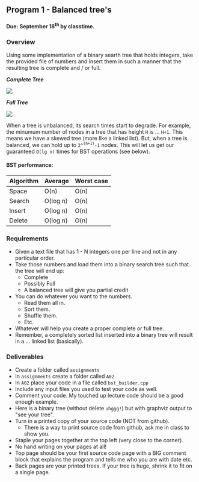 ## Program 1 - Balanced tree's
#### Due: September 18<sup>th</sup> by classtime.

### Overview

Using some implementation of a binary searth tree that holds integers, take the provided file of numbers and insert them in such a manner that the resulting tree is complete and / or full.

***Complete Tree***

![](https://cs.msutexas.edu/~griffin/zcloud/zcloud-files/complete_tree.png)


***Full Tree***

![](https://cs.msutexas.edu/~griffin/zcloud/zcloud-files/full_tree.png)

When a tree is unbalanced, its search times start to degrade. For example, the minumum number of nodes in a tree that has height `H` is ... `H+1`. This means we have a skewed tree (more like a linked list). But, when a tree is balanced, we can hold up to `2^`<sup>`(h+1)`</sup>`-1` nodes. This will let us get our guaranteed `O(lg n)`  times for BST operations (see below).

#### BST performance:

| Algorithm | Average  | Worst case |
| :-------- | :------- | :--------- |
| Space     | O(n)     | O(n)       |
| Search    | O(log n) | O(n)       |
| Insert    | O(log n) | O(n)       |
| Delete    | O(log n) | O(n)       |

### Requirements

- Given a text file that has 1 - N integers one per line and not in any particular order.
- Take those numbers and load them into a binary search tree such that the tree will end up:
  - Complete
  - Possibly Full
  - A balanced tree will give you partial credit
- You can do whatever you want to the numbers. 
  - Read them all in.
  - Sort them.
  - Shuffle them.
  - Etc.
- Whatever will help you create a proper complete or full tree. 
- Remember, a completely sorted list inserted into a binary tree will result in a ... linked list (basically).

### Deliverables

- Create a folder called `assignments`
- In `assignments` create a folder called `A02`
- In `A02` place your code in a file called `bst_builder.cpp`
- Include any input files you used to test your code as well.
- Comment your code. My touched up lecture code should be a good enough example.
- Here is a binary tree (without delete `uhggg!`) but with graphviz output to "see your tree".
- Turn in a printed copy of your source code (NOT from github). 
  - There is a way to print source code from github, ask me in class to show you.
- Staple your pages together at the top left (very close to the corner).
- No hand writing on your pages at all! 
- Top page should be your first source code page with a BIG comment block that explains the program and tells me who you are with date etc.
- Back pages are your printed trees. If your tree is huge, shrink it to fit on a single page.
